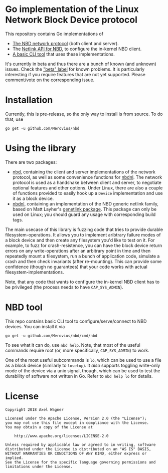 # Go implementation of the Linux Network Block Device protocol

This repository contains Go implementations of

* [The NBD network protocol][nbd-proto] (both client and server).
* The [Netlink API for NBD][nbd-netlink-h], to configure the in-kernel NBD
  client.
* [A basic CLI tool][nbd-tool] that uses these implementations.

It's currently in beta and thus there are a bunch of known (and unknown)
issues. Check the ["beta" label][beta-issues] for known problems. It is
particularly interesting if you require features that are not yet supported.
Please comment/vote on the corresponding issue.

# Installation

Currently, this is pre-release, so the only way to install is from source. To
do that, use

```
go get -u github.com/Merovius/nbd
```

# Using the library

There are two packages:
* [nbd][godoc-nbd], containing the client and server implementations of the
  network protocol, as well as some convenience functions for
  [nbdnl][godoc-nbdnl]. The network protocol is used as a handshake between
  client and server, to negotiate optional features and other options. Under
  Linux, there are also a couple of functions provided to easily hook up a
  `Device` implementation and use it as a block device.
* [nbdnl][godoc-nbdnl], containing an implementation of the NBD generic netlink
  family, based on Matt Layher's [genetlink package][godoc-genetlink]. This
  package can only be used on Linux; you should guard any usage with
  corresponding build tags.

The main usecase of this library is fuzzing code that tries to provide durable
filesystem-operations. It allows you to implement aribtrary failure modes of a
block device and then create any filesystem you'd like to test on it. For
example, to fuzz for crash-resistence, you can have the block device return
errors on any write-operations after an arbitrary point in time and then
repeatedly mount a filesystem, run a bunch of application code, simulate a
crash and then check invariants (after re-mounting). This can provide some
confidence (though no guarantees) that your code works with actual
filesystem-implementations.

Note, that any code that wants to configure the in-kernel NBD client has to be
privileged (the process needs to have `CAP_SYS_ADMIN`).

# NBD tool

This repo contains basic CLI tool to configure/serve/connect to NBD devices. You can install it via

```
go get -u github.com/Merovius/nbd/cmd/nbd
```

To see what it can do, use `nbd help`. Note, that most of the useful commands
require root (or, more specifically, `CAP_SYS_ADMIN`) to work.

One of the most useful subcommands is `lo`, which can be used to use a file as
a block device (similarly to `losetup`). It *also* supports toggling write-only
mode of the device via a unix signal, though, which can be used to test the
durability of software not written in Go. Refer to `nbd help lo` for details.

# License

```
Copyright 2018 Axel Wagner

Licensed under the Apache License, Version 2.0 (the "License");
you may not use this file except in compliance with the License.
You may obtain a copy of the License at

    http://www.apache.org/licenses/LICENSE-2.0

Unless required by applicable law or agreed to in writing, software
distributed under the License is distributed on an "AS IS" BASIS,
WITHOUT WARRANTIES OR CONDITIONS OF ANY KIND, either express or implied.
See the License for the specific language governing permissions and
limitations under the License.
```

[beta-issues]: https://github.com/Merovius/nbd/issues?q=is%3Aissue+is%3Aopen+label%3Abeta
[nbd-proto]: https://sourceforge.net/p/nbd/code/ci/master/tree/doc/proto.md
[nbd-netlink-h]: https://github.com/torvalds/linux/blob/master/include/uapi/linux/nbd-netlink.h
[nbd-tool]: #nbd-tool
[godoc-nbd]: https://godoc.org/github.com/Merovius/nbd
[godoc-nbdnl]: https://godoc.org/github.com/Merovius/nbdnl
[godoc-genetlink]: https://godoc.org/github.com/mdlayher/genetlink

